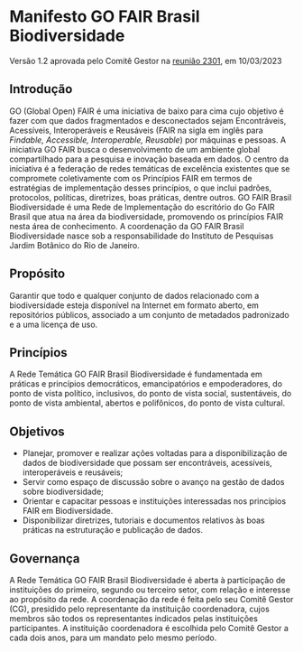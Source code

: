 # Manifesto GO FAIR Brasil Biodiversidade
Versão 1.2 aprovada pelo Comitê Gestor na [reunião 2301](https://github.com/edalcin/gofairbiodiv/blob/main/comitegestor/reunioes/2301.md), em 10/03/2023

## Introdução

GO (Global Open) FAIR é uma iniciativa de baixo para cima cujo objetivo é fazer com que dados fragmentados e desconectados sejam Encontráveis, Acessíveis, Interoperáveis e Reusáveis (FAIR na sigla em inglês para _Findable, Accessible, Interoperable, Reusable_) por máquinas e pessoas. A iniciativa GO FAIR busca o desenvolvimento de um ambiente global compartilhado para a pesquisa e inovação baseada em dados. O centro da iniciativa é a federação de redes temáticas de excelência existentes que se compromete coletivamente com os Princípios FAIR em termos de estratégias de implementação desses princípios, o que inclui padrões, protocolos, políticas, diretrizes, boas práticas, dentre outros.
GO FAIR Brasil Biodiversidade é uma Rede de Implementação do escritório do Go FAIR Brasil que atua na área da biodiversidade, promovendo os princípios FAIR nesta área de conhecimento. A coordenação da GO FAIR Brasil Biodiversidade nasce sob a responsabilidade do Instituto de Pesquisas Jardim Botânico do Rio de Janeiro.


## Propósito

Garantir que todo e qualquer conjunto de dados relacionado com a biodiversidade esteja disponível na Internet em formato aberto, em repositórios públicos, associado a um conjunto de metadados padronizado e a uma licença de uso.


## Princípios

A Rede Temática GO FAIR Brasil Biodiversidade é fundamentada em práticas e princípios democráticos, emancipatórios e empoderadores, do ponto de vista político, inclusivos, do ponto de vista social, sustentáveis, do ponto de vista ambiental, abertos e polifônicos, do ponto de vista cultural.

## Objetivos

* Planejar, promover e realizar ações voltadas para a disponibilização de dados de biodiversidade que possam ser encontráveis, acessíveis, interoperáveis e reusáveis;
* Servir como espaço de discussão sobre o avanço na gestão de dados sobre biodiversidade;
* Orientar e capacitar pessoas e instituições interessadas nos princípios FAIR em Biodiversidade.
* Disponibilizar diretrizes, tutoriais e documentos relativos às boas práticas na estruturação e publicação de dados. 


## Governança

A Rede Temática GO FAIR Brasil Biodiversidade é aberta à participação de instituições do primeiro, segundo ou terceiro setor, com relação e interesse ao propósito da rede.
A coordenação da rede é feita pelo seu Comitê Gestor (CG), presidido pelo representante da instituição coordenadora, cujos membros são todos os representantes indicados pelas instituições participantes.
A instituição coordenadora é escolhida pelo Comitê Gestor a cada dois anos, para um mandato pelo mesmo período.

